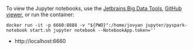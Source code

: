 To view the Jupyter notebooks, use the [Jetbrains Big Data Tools](https://www.jetbrains.com/help/idea/jupyter-notebook-support.html),  [GitHub viewer](quick-start/ScalaHelloWorld.ipynb), or run the container:
```shell
docker run -it -p 6660:8888 -v "${PWD}":/home/jovyan jupyter/pyspark-notebook start.sh jupyter notebook --NotebookApp.token=''
```

  * http://localhost:6660